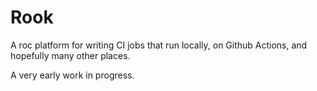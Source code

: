 # Rook

A roc platform for writing CI jobs that run locally, on Github Actions, and hopefully many other places.

A very early work in progress.

